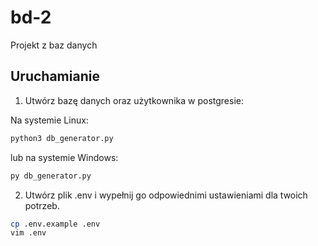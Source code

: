# bd-2
Projekt z baz danych


## Uruchamianie
1. Utwórz bazę danych oraz użytkownika w postgresie:

Na systemie Linux:
```bash
python3 db_generator.py
```
lub na systemie Windows:
```bat
py db_generator.py
```

2. Utwórz plik .env i wypełnij go odpowiednimi ustawieniami dla twoich potrzeb.
```bash
cp .env.example .env
vim .env
```


